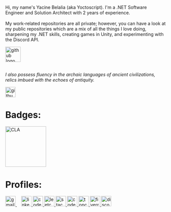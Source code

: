 <p align="left">Hi, my name's Yacine Belalia (aka Yoctoscript). I'm a .NET Software Engineer and Solution Architect with 2 years of experience.<br><br>My work-related repositories are all private; however, you can have a look at my public repositories which are a mix of all the things I love doing, sharpening my .NET skills, creating games in Unity, and experimenting with the Discord API.</p>

<div align="left">
  <img src="https://skillicons.dev/icons?i=cs,dotnet,visualstudio,azure,unity,windows,github" height="48" alt="github logo"/>
</div>

<br>
<p><i>I also possess fluency in the archaic languages of ancient civilizations, relics imbued with the echoes of antiquity.</i></p>
<img src="https://skillicons.dev/icons?i=c,cpp" height="32" alt="github logo"/>

<br/>
<h1>Badges:</h1>

<div align="left">
  <a href="https://www.credly.com/badges/aa790c20-fcca-41fc-b87a-f43c5fd12d09/public_url" target="_blank">
    <img src="https://raw.githubusercontent.com/yoctoscript/yoctoscript/main/Certifications/C_Certified_Associate_Programmer_Badge.png" width="128" height="128" alt="CLA"  />
  </a>
<div>

<h1>Profiles:</h1>


<div align="left">
  <a href="mailto:yacine.belalia.contact@gmail.com" target="_blank">
    <img src="https://raw.githubusercontent.com/yoctoscript/yoctoscript/main/Icons/gmail.png" width="32" height="32" alt="gmail lolo"/>
  </a>
  <img width="10"/>
  <a href="https://www.linkedin.com/in/yacine-belalia/" target="_blank">
    <img src="https://raw.githubusercontent.com/yoctoscript/yoctoscript/main/Icons/linkedin.png" width="32" height="32" alt="linkedin logo"/>
  </a>
  
  <a href="https://www.codewars.com/users/yoctoscript" target="_blank">
    <img src="https://raw.githubusercontent.com/yoctoscript/yoctoscript/main/Icons/codewars.png" width="32" height="32" alt="codewars logo"  />
  </a>
  <a href="https://leetcode.com/yoctoscript/" target="_blank">
    <img src="https://raw.githubusercontent.com/yoctoscript/yoctoscript/main/Icons/leetcode.png" width="32" height="32" alt="leetcode logo"  />
  </a>
  <a href="https://stackoverflow.com/users/24273194/yoctoscript" target="_blank">
    <img src="https://raw.githubusercontent.com/yoctoscript/yoctoscript/main/Icons/stackoverflow.png" width="32" height="32" alt="stackoverflow logo"  />
  </a>
  <a href="https://www.codechef.com/users/yoctoscript" target="_blank">
    <img src="https://raw.githubusercontent.com/yoctoscript/yoctoscript/main/Icons/codechef.png" width="32" height="32" alt="codechef logo"  />
  </a>
  <a href="https://profiles.topcoder.com/yoctoscript" target="_blank">
    <img src="https://raw.githubusercontent.com/yoctoscript/yoctoscript/main/Icons/topcoder.png" width="32" height="32" alt="topcoder logo"  />
  </a>
  <a href="https://www.fiverr.com/s/g7wd69" target="_blank">
    <img src="https://raw.githubusercontent.com/yoctoscript/yoctoscript/main/Icons/fiverr.png" width="32" height="32" alt="fiverr logo"  />
  </a>
  <a href="discordapp.com/users/1007752311449333811" target="_blank">
    <img src="https://raw.githubusercontent.com/yoctoscript/yoctoscript/main/Icons/discord.png" width="32" height="32" alt="discord logo" />
  </a>
</div>

###